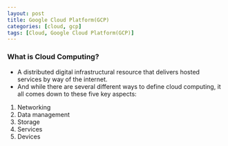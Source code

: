 ```yaml
---
layout: post
title: Google Cloud Platform(GCP)
categories: [cloud, gcp]
tags: [Cloud, Google Cloud Platform(GCP)]
---
```


### What is Cloud Computing?

- A distributed digital infrastructural resource that delivers hosted services by way of the internet.
- And while there are several different ways to define cloud computing, it all comes down to these five key aspects:

1. Networking
2. Data management
3. Storage
4. Services
5. Devices
